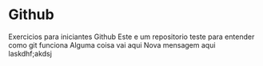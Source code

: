 # Github
Exercicios para iniciantes
Github
Este e um repositorio teste para entender como git funciona
Alguma coisa vai aqui
Nova mensagem aqui
laskdhf;akdsj
